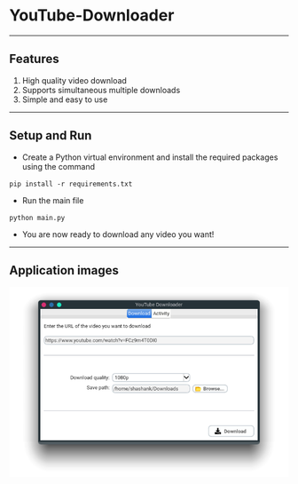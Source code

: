 # YouTube-Downloader

---
##  Features
1. High quality video download
2. Supports simultaneous multiple downloads
3. Simple and easy to use
---

## Setup and Run
- Create a Python virtual environment and install the required packages using the command 
```
pip install -r requirements.txt
```
- Run the main file
```
python main.py
```
- You are now ready to download any video you want!
---
## Application images
![alt text](https://github.com/shashank-g12/YouTube-Downloader/blob/main/Images/ytd-1.png)
